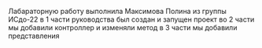Лабараторную работу выполнила Максимова Полина из группы ИСдо-22
в 1 части руководства был создан и запущен проект 
во 2 части мы добавили контроллер и изменяли метод
в 3 части мы добавили представления
